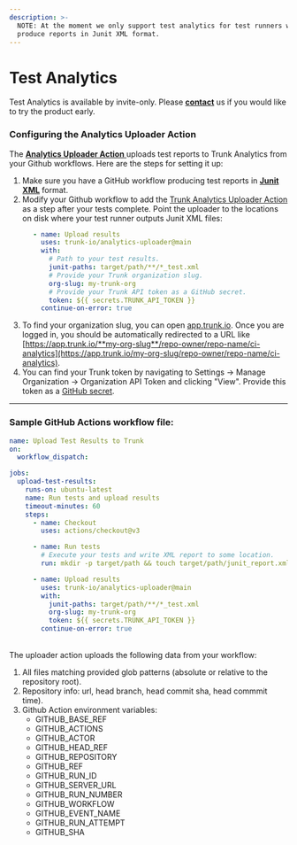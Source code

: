 ```yaml
---
description: >-
  NOTE: At the moment we only support test analytics for test runners which can
  produce reports in Junit XML format.
---
```


# Test Analytics

Test Analytics is available by invite-only. Please [**contact**](https://trunk.io/about) us if you would like to try the product early.

### Configuring the Analytics Uploader Action

The [**Analytics Uploader Action** ](https://github.com/trunk-io/analytics-uploader)uploads test reports to Trunk Analytics from your Github workflows. Here are the steps for setting it up:

1. Make sure you have a GitHub workflow producing test reports in [**Junit XML**](https://www.ibm.com/docs/en/developer-for-zos/14.1?topic=formats-junit-xml-format) format.
2. Modify your Github workflow to add the [Trunk Analytics Uploader Action](https://github.com/trunk-io/analytics-uploader) as a step after your tests complete. Point the uploader to the locations on disk where your test runner outputs Junit XML files:

```yaml
      - name: Upload results
        uses: trunk-io/analytics-uploader@main
        with:
          # Path to your test results.
          junit-paths: target/path/**/*_test.xml
          # Provide your Trunk organization slug.
          org-slug: my-trunk-org
          # Provide your Trunk API token as a GitHub secret.
          token: ${{ secrets.TRUNK_API_TOKEN }}
        continue-on-error: true

```

3. To find your organization slug, you can open [app.trunk.io](http://app.trunk.io). Once you are logged in, you should be automatically redirected to a URL like [https://app.trunk.io/**my-org-slug**/repo-owner/repo-name/ci-analytics](https://app.trunk.io/my-org-slug/repo-owner/repo-name/ci-analytics).
4. You can find your Trunk token by navigating to Settings → Manage Organization → Organization API Token and clicking "View". Provide this token as a [GitHub secret](https://docs.github.com/en/actions/security-guides/using-secrets-in-github-actions).

***

### Sample GitHub Actions workflow file:

```yaml
name: Upload Test Results to Trunk
on: 
  workflow_dispatch:

jobs:
  upload-test-results:
    runs-on: ubuntu-latest
    name: Run tests and upload results
    timeout-minutes: 60
    steps:
      - name: Checkout
        uses: actions/checkout@v3

      - name: Run tests
        # Execute your tests and write XML report to some location. 
        run: mkdir -p target/path && touch target/path/junit_report.xml

      - name: Upload results
        uses: trunk-io/analytics-uploader@main
        with:
          junit-paths: target/path/**/*_test.xml
          org-slug: my-trunk-org
          token: ${{ secrets.TRUNK_API_TOKEN }}
        continue-on-error: true
```

&#x20;\
The uploader action uploads the following data from your workflow:

1. All files matching provided glob patterns (absolute or relative to the repository root).
2. Repository info: url, head branch, head commit sha, head commmit time).
3. Github Action environment variables:
   * GITHUB\_BASE\_REF
   * GITHUB\_ACTIONS
   * GITHUB\_ACTOR
   * GITHUB\_HEAD\_REF
   * GITHUB\_REPOSITORY
   * GITHUB\_REF
   * GITHUB\_RUN\_ID
   * GITHUB\_SERVER\_URL
   * GITHUB\_RUN\_NUMBER
   * GITHUB\_WORKFLOW
   * GITHUB\_EVENT\_NAME
   * GITHUB\_RUN\_ATTEMPT
   * GITHUB\_SHA
